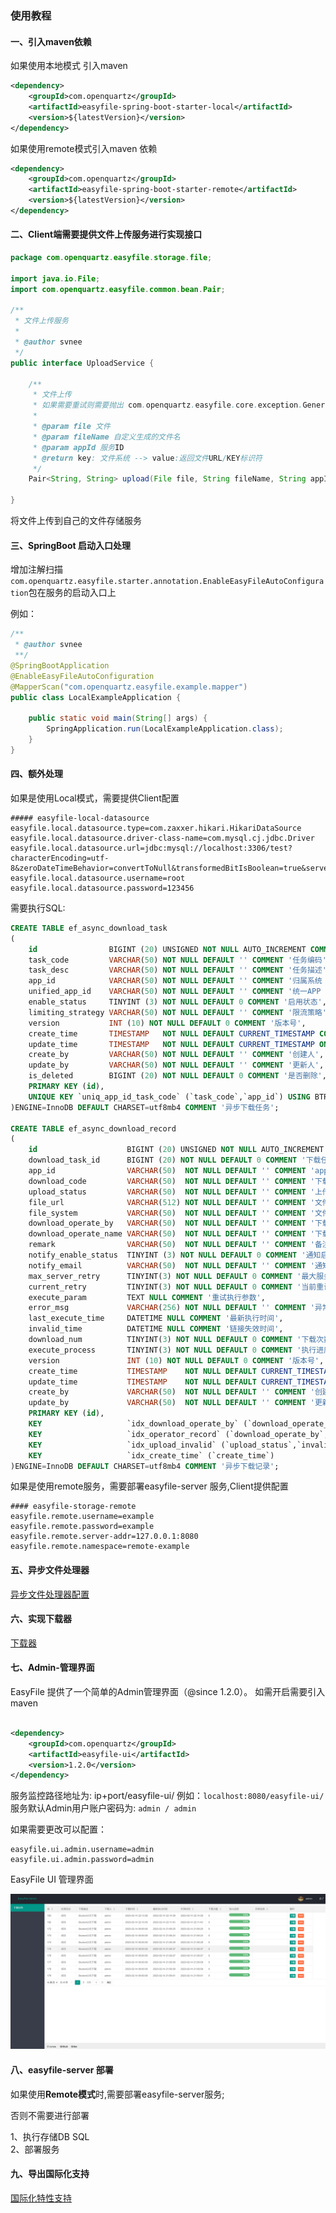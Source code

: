 ### 使用教程

#### 一、引入maven依赖

如果使用本地模式 引入maven

```xml
<dependency>
    <groupId>com.openquartz</groupId>
    <artifactId>easyfile-spring-boot-starter-local</artifactId>
    <version>${latestVersion}</version>
</dependency>
```

如果使用remote模式引入maven 依赖

```xml
<dependency>
    <groupId>com.openquartz</groupId>
    <artifactId>easyfile-spring-boot-starter-remote</artifactId>
    <version>${latestVersion}</version>
</dependency>
```

#### 二、Client端需要提供文件上传服务进行实现接口

```java
package com.openquartz.easyfile.storage.file;

import java.io.File;
import com.openquartz.easyfile.common.bean.Pair;

/**
 * 文件上传服务
 *
 * @author svnee
 */
public interface UploadService {

    /**
     * 文件上传
     * 如果需要重试则需要抛出 com.openquartz.easyfile.core.exception.GenerateFileException
     *
     * @param file 文件
     * @param fileName 自定义生成的文件名
     * @param appId 服务ID
     * @return key: 文件系统 --> value:返回文件URL/KEY标识符
     */
    Pair<String, String> upload(File file, String fileName, String appId);

}
```

将文件上传到自己的文件存储服务

#### 三、SpringBoot 启动入口处理

增加注解扫描 `com.openquartz.easyfile.starter.annotation.EnableEasyFileAutoConfiguration`包在服务的启动入口上

例如：

```java
/**
 * @author svnee
 **/
@SpringBootApplication
@EnableEasyFileAutoConfiguration
@MapperScan("com.openquartz.easyfile.example.mapper")
public class LocalExampleApplication {

    public static void main(String[] args) {
        SpringApplication.run(LocalExampleApplication.class);
    }
}
```

#### 四、额外处理

如果是使用Local模式，需要提供Client配置

```properties
##### easyfile-local-datasource
easyfile.local.datasource.type=com.zaxxer.hikari.HikariDataSource
easyfile.local.datasource.driver-class-name=com.mysql.cj.jdbc.Driver
easyfile.local.datasource.url=jdbc:mysql://localhost:3306/test?characterEncoding=utf-8&zeroDateTimeBehavior=convertToNull&transformedBitIsBoolean=true&serverTimezone=GMT%2B8
easyfile.local.datasource.username=root
easyfile.local.datasource.password=123456
```

需要执行SQL:

```sql
CREATE TABLE ef_async_download_task
(
    id                BIGINT (20) UNSIGNED NOT NULL AUTO_INCREMENT COMMENT 'id',
    task_code         VARCHAR(50) NOT NULL DEFAULT '' COMMENT '任务编码',
    task_desc         VARCHAR(50) NOT NULL DEFAULT '' COMMENT '任务描述',
    app_id            VARCHAR(50) NOT NULL DEFAULT '' COMMENT '归属系统 APP ID',
    unified_app_id    VARCHAR(50) NOT NULL DEFAULT '' COMMENT '统一APP ID',
    enable_status     TINYINT (3) NOT NULL DEFAULT 0 COMMENT '启用状态',
    limiting_strategy VARCHAR(50) NOT NULL DEFAULT '' COMMENT '限流策略',
    version           INT (10) NOT NULL DEFAULT 0 COMMENT '版本号',
    create_time       TIMESTAMP   NOT NULL DEFAULT CURRENT_TIMESTAMP COMMENT '创建时间',
    update_time       TIMESTAMP   NOT NULL DEFAULT CURRENT_TIMESTAMP ON UPDATE CURRENT_TIMESTAMP COMMENT '更新时间',
    create_by         VARCHAR(50) NOT NULL DEFAULT '' COMMENT '创建人',
    update_by         VARCHAR(50) NOT NULL DEFAULT '' COMMENT '更新人',
    is_deleted        BIGINT (20) NOT NULL DEFAULT 0 COMMENT '是否删除',
    PRIMARY KEY (id),
    UNIQUE KEY `uniq_app_id_task_code` (`task_code`,`app_id`) USING BTREE
)ENGINE=InnoDB DEFAULT CHARSET=utf8mb4 COMMENT '异步下载任务';

CREATE TABLE ef_async_download_record
(
    id                    BIGINT (20) UNSIGNED NOT NULL AUTO_INCREMENT COMMENT 'id',
    download_task_id      BIGINT (20) NOT NULL DEFAULT 0 COMMENT '下载任务ID',
    app_id                VARCHAR(50)  NOT NULL DEFAULT '' COMMENT 'app ID',
    download_code         VARCHAR(50)  NOT NULL DEFAULT '' COMMENT '下载code',
    upload_status         VARCHAR(50)  NOT NULL DEFAULT '' COMMENT '上传状态',
    file_url              VARCHAR(512) NOT NULL DEFAULT '' COMMENT '文件路径',
    file_system           VARCHAR(50)  NOT NULL DEFAULT '' COMMENT '文件所在系统',
    download_operate_by   VARCHAR(50)  NOT NULL DEFAULT '' COMMENT '下载操作人',
    download_operate_name VARCHAR(50)  NOT NULL DEFAULT '' COMMENT '下载操作人',
    remark                VARCHAR(50)  NOT NULL DEFAULT '' COMMENT '备注',
    notify_enable_status  TINYINT (3) NOT NULL DEFAULT 0 COMMENT '通知启用状态',
    notify_email          VARCHAR(50)  NOT NULL DEFAULT '' COMMENT '通知有效',
    max_server_retry      TINYINT(3) NOT NULL DEFAULT 0 COMMENT '最大服务重试',
    current_retry         TINYINT(3) NOT NULL DEFAULT 0 COMMENT '当前重试次数',
    execute_param         TEXT NULL COMMENT '重试执行参数',
    error_msg             VARCHAR(256) NOT NULL DEFAULT '' COMMENT '异常信息',
    last_execute_time     DATETIME NULL COMMENT '最新执行时间',
    invalid_time          DATETIME NULL COMMENT '链接失效时间',
    download_num          TINYINT(3) NOT NULL DEFAULT 0 COMMENT '下载次数',
    execute_process       TINYINT(3) NOT NULL DEFAULT 0 COMMENT '执行进度',
    version               INT (10) NOT NULL DEFAULT 0 COMMENT '版本号',
    create_time           TIMESTAMP    NOT NULL DEFAULT CURRENT_TIMESTAMP COMMENT '创建时间',
    update_time           TIMESTAMP    NOT NULL DEFAULT CURRENT_TIMESTAMP ON UPDATE CURRENT_TIMESTAMP COMMENT '更新时间',
    create_by             VARCHAR(50)  NOT NULL DEFAULT '' COMMENT '创建人',
    update_by             VARCHAR(50)  NOT NULL DEFAULT '' COMMENT '更新人',
    PRIMARY KEY (id),
    KEY                   `idx_download_operate_by` (`download_operate_by`) USING BTREE,
    KEY                   `idx_operator_record` (`download_operate_by`,`app_id`,`create_time`),
    KEY                   `idx_upload_invalid` (`upload_status`,`invalid_time`,`id`),
    KEY                   `idx_create_time` (`create_time`)
)ENGINE=InnoDB DEFAULT CHARSET=utf8mb4 COMMENT '异步下载记录';
```

如果是使用remote服务，需要部署easyfile-server 服务,Client提供配置

```properties
#### easyfile-storage-remote
easyfile.remote.username=example
easyfile.remote.password=example
easyfile.remote.server-addr=127.0.0.1:8080
easyfile.remote.namespace=remote-example
```

#### 五、异步文件处理器

[异步文件处理器配置](./AsyncFileHandler_zh.md)

#### 六、实现下载器

[下载器](BaseDownloadExecutor_zh.md)

#### 七、Admin-管理界面

EasyFile 提供了一个简单的Admin管理界面（@since 1.2.0）。 如需开启需要引入maven

```xml

<dependency>
    <groupId>com.openquartz</groupId>
    <artifactId>easyfile-ui</artifactId>
    <version>1.2.0</version>
</dependency>
```

服务监控路径地址为: ip+port/easyfile-ui/ 例如：`localhost:8080/easyfile-ui/` 服务默认Admin用户账户密码为: `admin / admin`

如果需要更改可以配置：

```properties
easyfile.ui.admin.username=admin
easyfile.ui.admin.password=admin
```

EasyFile UI 管理界面

![EasyFileUI](./image/EasyfileUi.png)

#### 八、easyfile-server 部署

如果使用**Remote模式**时,需要部署easyfile-server服务;

否则不需要进行部署

1、执行存储DB SQL \
2、部署服务

#### 九、导出国际化支持
[国际化特性支持](./I18n_zh.md)